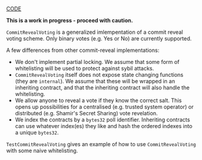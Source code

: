 [CODE](https://github.com/TruSet/commit-reveal-voting)

**This is a work in progress - proceed with caution.**

`CommitRevealVoting` is a generalized imlempentation of a commit reveal voting scheme. Only binary votes (e.g. Yes or No) are currently supported.

A few differences from other commit-reveal implementations:

- We don't implement partial locking. We assume that some form of whitelisting will be used to protect against sybil attacks.
- `CommitRevealVoting` itself does not expose state changing functions (they are `internal`). We assume that these will be wrapped in an inheriting contract, and that the inheriting contract will also handle the whitelisting.
- We allow anyone to reveal a vote if they know the correct salt. This opens up possibilities for a centralised (e.g. trusted system operator) or distributed (e.g. Shamir's Secret Sharing) vote revelation.
- We index the contracts by a `bytes32` poll identifier. Inheriting contracts can use whatever index(es) they like and hash the ordered indexes into a unique `bytes32`.

`TestCommitRevealVoting` gives an example of how to use `CommitRevealVoting` with some naive whitelisting.
